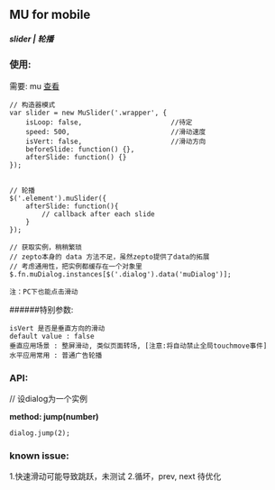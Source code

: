 ## MU for mobile

##### slider | 轮播

### 使用:

需要: mu [查看](https://github.com/Roeis/MU/tree/master/dist)

    // 构造器模式
    var slider = new MuSlider('.wrapper', {
        isLoop: false,                      //待定
        speed: 500,                         //滑动速度
        isVert: false,                      //滑动方向
        beforeSlide: function() {},
        afterSlide: function() {}
    });


    // 轮播
    $('.element').muSlider({
        afterSlide: function(){
            // callback after each slide
        }
    });

    // 获取实例，稍稍繁琐
    // zepto本身的 data 方法不足，虽然zepto提供了data的拓展
    // 考虑通用性，把实例都缓存在一个对象里
    $.fn.muDialog.instances[$('.dialog').data('muDialog')];

    注：PC下也能点击滑动

######特别参数:

    isVert 是否是垂直方向的滑动
    default value : false
    垂直应用场景 : 整屏滑动, 类似页面转场, [注意:将自动禁止全局touchmove事件]
    水平应用常用 : 普通广告轮播

### API:
// 设dialog为一个实例

**method: jump(number)**
    
    dialog.jump(2);



### known issue:
1.快速滑动可能导致跳跃，未测试
2.循坏，prev, next 待优化
